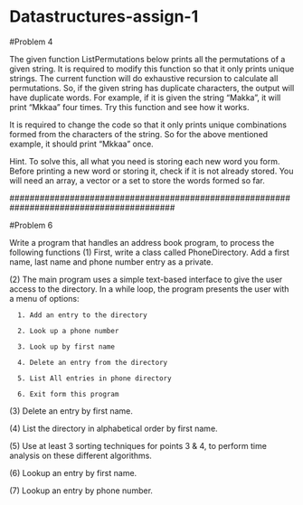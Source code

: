# Datastructures-assign-1


#Problem 4 

The given function ListPermutations below prints all the permutations of a given string. It is required to
modify this function so that it only prints unique strings. The current function will do exhaustive
recursion to calculate all permutations. So, if the given string has duplicate characters, the output will
have duplicate words. For example, if it is given the string “Makka”, it will print “Mkkaa” four times. Try
this function and see how it works.

It is required to change the code so that it only prints unique combinations formed from the characters
of the string. So for the above mentioned example, it should print “Mkkaa” once.

Hint. To solve this, all what you need is storing each new word you form. Before printing a new word or
storing it, check if it is not already stored. You will need an array, a vector or a set to store the words
formed so far.

#########################################################################################
 
#Problem 6 

Write a program that handles an address book program, to process the following functions
(1) First, write a class called PhoneDirectory. Add a first name, last name and phone number entry
as a private.

(2) The main program uses a simple text-based interface to give the user access to the directory. In
a while loop, the program presents the user with a menu of options:

      1. Add an entry to the directory
      
      2. Look up a phone number
      
      3. Look up by first name
      
      4. Delete an entry from the directory
      
      5. List All entries in phone directory
      
      6. Exit form this program
      
(3) Delete an entry by first name.

(4) List the directory in alphabetical order by first name. 

(5) Use at least 3 sorting techniques for points 3 & 4, to perform time analysis on these different
algorithms. 

(6) Lookup an entry by first name.

(7) Lookup an entry by phone number. 

